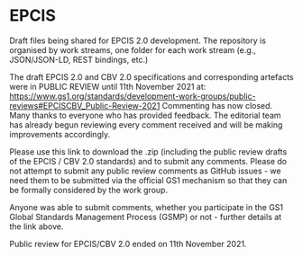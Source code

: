 # EPCIS
Draft files being shared for EPCIS 2.0 development. The repository is organised by work streams, one folder for each work stream (e.g., JSON/JSON-LD, REST bindings, etc.)

The draft EPCIS 2.0 and CBV 2.0 specifications and corresponding artefacts were in PUBLIC REVIEW until 11th November 2021 at:
https://www.gs1.org/standards/development-work-groups/public-reviews#EPCISCBV_Public-Review-2021
Commenting has now closed.  Many thanks to everyone who has provided feedback.
The editorial team has already begun reviewing every comment received and will be making improvements accordingly.

Please use this link to download the .zip (including the public review drafts of the EPCIS / CBV 2.0 standards) and to submit any comments.
Please do not attempt to submit any public review comments as GitHub issues - we need them to be submitted via the official GS1 mechanism so that they can be formally considered by the work group.  

Anyone was able to submit comments, whether you participate in the GS1 Global Standards Management Process (GSMP) or not - further details at the link above.

Public review for EPCIS/CBV 2.0 ended on 11th November 2021.
